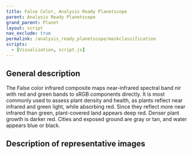 ```yaml
---
title: False Color, Analysis Ready Planetscope
parent: Analysis Ready Planetscope
grand_parent: Planet
layout: script
nav_exclude: true
permalink: /analysis_ready_planetscope/maskclassification
scripts:
  - [Visualization, script.js]
---
```


## General description
The False color infrared composite maps near-infrared spectral band nir with red and green bands to sRGB components directly. It is most commonly used to assess plant density and health, as plants reflect near infrared and green light, while absorbing red. Since they reflect more near infrared than green, plant-covered land appears deep red. Denser plant growth is darker red. Cities and exposed ground are gray or tan, and water appears blue or black.

## Description of representative images

